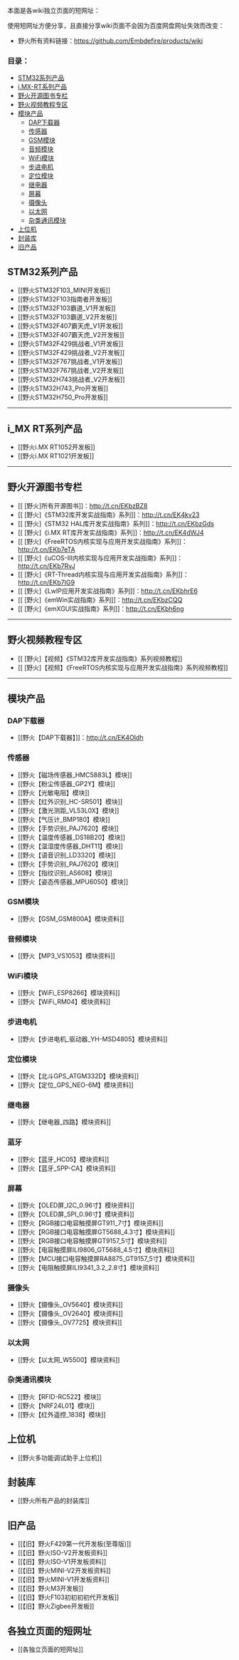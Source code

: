 本面是各wiki独立页面的短网址：

使用短网址方便分享，且直接分享wiki页面不会因为百度网盘网址失效而改变：

* 野火所有资料链接：<https://github.com/Embdefire/products/wiki>

### 目录：
* [STM32系列产品](#STM32系列产品) 
* [i.MX-RT系列产品](#i_MX-RT系列产品) 
* [野火开源图书专栏](#野火开源图书专栏) 
* [野火视频教程专区](#野火视频教程专区) 
* [模块产品](#模块产品) 
   *   [DAP下载器](#DAP下载器) 
   *   [传感器](#传感器) 
   *   [GSM模块](#GSM模块) 
   *   [音频模块](#音频模块) 
   *   [WiFi模块](#WiFi模块) 
   *   [步进电机](#步进电机) 
   *   [定位模块](#定位模块) 
   *   [继电器](#继电器) 
   *   [屏幕](#屏幕) 
   *   [摄像头](#摄像头) 
   *   [以太网](#以太网) 
   *   [杂类通讯模块](#杂类通讯模块) 
*  [上位机](#上位机) 
*  [封装库](#封装库) 
*  [旧产品](#旧产品) 


## STM32系列产品
* [[野火STM32F103_MINI开发板]]
* [[野火STM32F103指南者开发板]]
* [[野火STM32F103霸道_V1开发板]]
* [[野火STM32F103霸道_V2开发板]]
* [[野火STM32F407霸天虎_V1开发板]]
* [[野火STM32F407霸天虎_V2开发板]]
* [[野火STM32F429挑战者_V1开发板]]
* [[野火STM32F429挑战者_V2开发板]]
* [[野火STM32F767挑战者_V1开发板]]
* [[野火STM32F767挑战者_V2开发板]]
* [[野火STM32H743挑战者_V2开发板]]
* [[野火STM32H743_Pro开发板]]
* [[野火STM32H750_Pro开发板]]

***

## i_MX RT系列产品
* [[野火i.MX RT1052开发板]]
* [[野火i.MX RT1021开发板]]

***

## 野火开源图书专栏
* [[ [野火]所有开源图书]]：<http://t.cn/EKbzBZ8>
* [[ [野火]《STM32库开发实战指南》系列]]：<http://t.cn/EK4kv23>
* [[ [野火]《STM32 HAL库开发实战指南》系列]]：<http://t.cn/EKbzGds>
* [[ [野火]《i.MX RT库开发实战指南》系列]]：<http://t.cn/EK4dWJ4>
* [[ [野火]《FreeRTOS内核实现与应用开发实战指南》系列]]：<http://t.cn/EKb7eTA>
* [[ [野火]《uCOS-III内核实现与应用开发实战指南》系列]]：<http://t.cn/EKb7RvJ>
* [[ [野火]《RT-Thread内核实现与应用开发实战指南》系列]]：<http://t.cn/EKb7IG9>
* [[ [野火]《LwIP应用开发实战指南》系列]]：<http://t.cn/EKbhrE6>
* [[ [野火]《emWin实战指南》系列]]：<http://t.cn/EKbzCQQ>
* [[ [野火]《emXGUI实战指南》系列]]：<http://t.cn/EKbh6ng>


***

## 野火视频教程专区
* [[ [野火]【视频】《STM32库开发实战指南》系列视频教程]]
* [[ [野火]【视频】《FreeRTOS内核实现与应用开发实战指南》系列视频教程]]

***

## 模块产品
### DAP下载器
* [[野火【DAP下载器】]]：<http://t.cn/EK4OIdh>
### 传感器
* [[野火【磁场传感器_HMC5883L】模块]]
* [[野火【粉尘传感器_GP2Y】模块]]
* [[野火【光敏电阻】模块]]
* [[野火【红外识别_HC-SR501】模块]]
* [[野火【激光测距_VL53L0X】模块]]
* [[野火【气压计_BMP180】模块]]
* [[野火【手势识别_PAJ7620】模块]]
* [[野火【温度传感器_DS18B20】模块]]
* [[野火【温湿度传感器_DHT11】模块]]
* [[野火【语音识别_LD3320】模块]]
* [[野火【手势识别_PAJ7620】模块]]
* [[野火【指纹识别_AS608】模块]]
* [[野火【姿态传感器_MPU6050】模块]]
### GSM模块
* [[野火【GSM_GSM800A】模块资料]]
### 音频模块
* [[野火【MP3_VS1053】模块资料]]
### WiFi模块
* [[野火【WiFi_ESP8266】模块资料]]
* [[野火【WiFi_RM04】模块资料]]
### 步进电机
* [[野火【步进电机_驱动器_YH-MSD4805】模块资料]]
### 定位模块
* [[野火【北斗GPS_ATGM332D】模块资料]]
* [[野火【定位_GPS_NEO-6M】模块资料]]
### 继电器
* [[野火【继电器_四路】模块资料]]
### 蓝牙
* [[野火【蓝牙_HC05】模块资料]]
* [[野火【蓝牙_SPP-CA】模块资料]]
### 屏幕
* [[野火【OLED屏_I2C_0.96寸】模块资料]]
* [[野火【OLED屏_SPI_0.96寸】模块资料]]
* [[野火【RGB接口电容触摸屏GT911_7寸】模块资料]]
* [[野火【RGB接口电容触摸屏GT5688_4.3寸】模块资料]]
* [[野火【RGB接口电容触摸屏GT9157_5寸】模块资料]]
* [[野火【电容触摸屏ILI9806_GT5688_4.5寸】模块资料]]
* [[野火【MCU接口电容触摸屏RA8875_GT9157_5寸】模块资料]]
* [[野火【电阻触摸屏ILI9341_3.2_2.8寸】模块资料]]
### 摄像头
* [[野火【摄像头_OV5640】模块资料]]
* [[野火【摄像头_OV2640】模块资料]]
* [[野火【摄像头_OV7725】模块资料]]
### 以太网
* [[野火【以太网_W5500】模块资料]]

### 杂类通讯模块
* [[野火【RFID-RC522】模块]]
* [[野火【NRF24L01】模块]]
* [[野火【红外遥控_1838】模块]]

## 上位机
* [[野火多功能调试助手上位机]]
## 封装库
* [[野火所有产品的封装库]]
## 旧产品
* [[【旧】野火F429第一代开发板(至尊版)]]
* [[【旧】野火ISO-V2开发板资料]]
* [[【旧】野火ISO-V1开发板资料]]
* [[【旧】野火MINI-V2开发板资料]]
* [[【旧】野火MINI-V1开发板资料]]
* [[【旧】野火M3开发板]]
* [[【旧】野火F103初初初初代开发板]]
* [[【旧】野火Zigbee开发板]]
## 各独立页面的短网址
*  [[各独立页面的短网址]]
